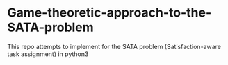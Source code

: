 # Game-theoretic-approach-to-the-SATA-problem
This repo attempts to implement for the SATA problem (Satisfaction-aware task assignment) in python3
